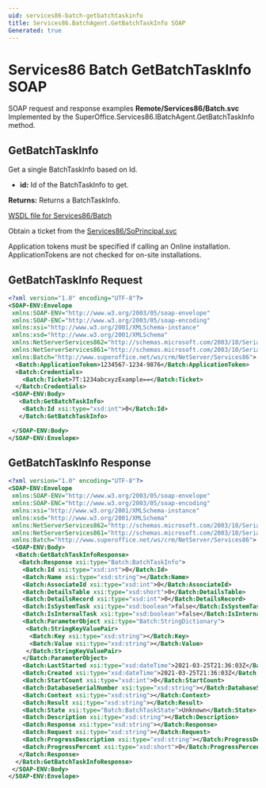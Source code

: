 ```yaml
---
uid: services86-batch-getbatchtaskinfo
title: Services86.BatchAgent.GetBatchTaskInfo SOAP
Generated: true
---
```


# Services86 Batch GetBatchTaskInfo SOAP

SOAP request and response examples **Remote/Services86/Batch.svc**
Implemented by the <see cref="M:SuperOffice.Services86.IBatchAgent.GetBatchTaskInfo">SuperOffice.Services86.IBatchAgent.GetBatchTaskInfo</see> method.

## GetBatchTaskInfo

Get a single BatchTaskInfo based on Id.

* **id:** Id of the BatchTaskInfo to get.

**Returns:** Returns a BatchTaskInfo.


[WSDL file for Services86/Batch](../Services86-Batch.md)

Obtain a ticket from the [Services86/SoPrincipal.svc](../SoPrincipal/SoPrincipal.md)

Application tokens must be specified if calling an Online installation. ApplicationTokens are not checked for on-site installations.

## GetBatchTaskInfo Request

```xml
<?xml version="1.0" encoding="UTF-8"?>
<SOAP-ENV:Envelope
 xmlns:SOAP-ENV="http://www.w3.org/2003/05/soap-envelope"
 xmlns:SOAP-ENC="http://www.w3.org/2003/05/soap-encoding"
 xmlns:xsi="http://www.w3.org/2001/XMLSchema-instance"
 xmlns:xsd="http://www.w3.org/2001/XMLSchema"
 xmlns:NetServerServices862="http://schemas.microsoft.com/2003/10/Serialization/Arrays"
 xmlns:NetServerServices861="http://schemas.microsoft.com/2003/10/Serialization/"
 xmlns:Batch="http://www.superoffice.net/ws/crm/NetServer/Services86">
  <Batch:ApplicationToken>1234567-1234-9876</Batch:ApplicationToken>
  <Batch:Credentials>
    <Batch:Ticket>7T:1234abcxyzExample==</Batch:Ticket>
  </Batch:Credentials>
 <SOAP-ENV:Body>
   <Batch:GetBatchTaskInfo>
    <Batch:Id xsi:type="xsd:int">0</Batch:Id>
   </Batch:GetBatchTaskInfo>

 </SOAP-ENV:Body>
</SOAP-ENV:Envelope>

```


## GetBatchTaskInfo Response

```xml
<?xml version="1.0" encoding="UTF-8"?>
<SOAP-ENV:Envelope
 xmlns:SOAP-ENV="http://www.w3.org/2003/05/soap-envelope"
 xmlns:SOAP-ENC="http://www.w3.org/2003/05/soap-encoding"
 xmlns:xsi="http://www.w3.org/2001/XMLSchema-instance"
 xmlns:xsd="http://www.w3.org/2001/XMLSchema"
 xmlns:NetServerServices862="http://schemas.microsoft.com/2003/10/Serialization/Arrays"
 xmlns:NetServerServices861="http://schemas.microsoft.com/2003/10/Serialization/"
 xmlns:Batch="http://www.superoffice.net/ws/crm/NetServer/Services86">
 <SOAP-ENV:Body>
  <Batch:GetBatchTaskInfoResponse>
   <Batch:Response xsi:type="Batch:BatchTaskInfo">
    <Batch:Id xsi:type="xsd:int">0</Batch:Id>
    <Batch:Name xsi:type="xsd:string"></Batch:Name>
    <Batch:AssociateId xsi:type="xsd:int">0</Batch:AssociateId>
    <Batch:DetailsTable xsi:type="xsd:short">0</Batch:DetailsTable>
    <Batch:DetailsRecord xsi:type="xsd:int">0</Batch:DetailsRecord>
    <Batch:IsSystemTask xsi:type="xsd:boolean">false</Batch:IsSystemTask>
    <Batch:IsInternalTask xsi:type="xsd:boolean">false</Batch:IsInternalTask>
    <Batch:ParameterObject xsi:type="Batch:StringDictionary">
     <Batch:StringKeyValuePair>
      <Batch:Key xsi:type="xsd:string"></Batch:Key>
      <Batch:Value xsi:type="xsd:string"></Batch:Value>
     </Batch:StringKeyValuePair>
    </Batch:ParameterObject>
    <Batch:LastStarted xsi:type="xsd:dateTime">2021-03-25T21:36:03Z</Batch:LastStarted>
    <Batch:Created xsi:type="xsd:dateTime">2021-03-25T21:36:03Z</Batch:Created>
    <Batch:StartCount xsi:type="xsd:int">0</Batch:StartCount>
    <Batch:DatabaseSerialNumber xsi:type="xsd:string"></Batch:DatabaseSerialNumber>
    <Batch:Context xsi:type="xsd:string"></Batch:Context>
    <Batch:Result xsi:type="xsd:string"></Batch:Result>
    <Batch:State xsi:type="Batch:BatchTaskState">Unknown</Batch:State>
    <Batch:Description xsi:type="xsd:string"></Batch:Description>
    <Batch:Response xsi:type="xsd:string"></Batch:Response>
    <Batch:Request xsi:type="xsd:string"></Batch:Request>
    <Batch:ProgressDescription xsi:type="xsd:string"></Batch:ProgressDescription>
    <Batch:ProgressPercent xsi:type="xsd:short">0</Batch:ProgressPercent>
   </Batch:Response>
  </Batch:GetBatchTaskInfoResponse>
 </SOAP-ENV:Body>
</SOAP-ENV:Envelope>

```

